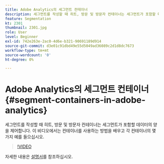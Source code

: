 ```yaml
---
title: Adobe Analytics의 세그먼트 컨테이너
description: 세그먼트를 작성할 때 히트, 방문 및 방문자 컨테이너는 세그먼트가 포함할 데이터의 양을 제어합니다. 이 비디오에서는 컨테이너를 사용하는 방법을 배우고 각 컨테이너의 몇 가지 예를 들으십시오.
feature: Segmentation
kt: 2301
thumbnail: 2301.jpg
role: User
level: Beginner
exl-id: 742e263e-2ac0-4d6e-b321-90691189d914
source-git-commit: d3e01c91dbd49e55d5049ad36089c2d1d8dc7673
workflow-type: tm+mt
source-wordcount: '0'
ht-degree: 0%

---
```


# Adobe Analytics의 세그먼트 컨테이너 {#segment-containers-in-adobe-analytics}

세그먼트를 작성할 때 히트, 방문 및 방문자 컨테이너는 세그먼트가 포함할 데이터의 양을 제어합니다. 이 비디오에서는 컨테이너를 사용하는 방법을 배우고 각 컨테이너의 몇 가지 예를 들으십시오.

>[!VIDEO](https://video.tv.adobe.com/v/25401/?quality=12)

자세한 내용은 [설명서](https://experienceleague.adobe.com/docs/analytics/components/segmentation/seg-overview.html?lang=en)를 참조하십시오.
